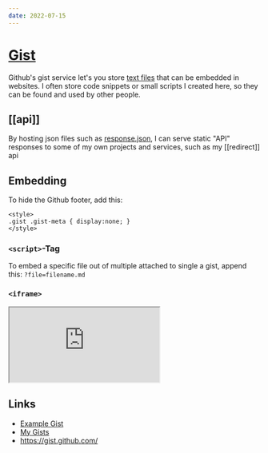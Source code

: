 ```yaml
---
date: 2022-07-15
---
```

# [Gist](https://gist.github.com/)

Github's gist service let's you store [text files](https://gist.github.com/7279503e6c3fc923447cbce6a1e4d9f9) that can be embedded in websites. I often store code snippets or small scripts I created here, so they can be found and used by other people.

## [[api]]
By hosting json files such as [response.json](https://gist.github.com/dnnsmnstrr/09a2559a9a970de5e8e9e5c2eaf1183b#file-response-json), I can serve static "API" responses to some of my own projects and services, such as my [[redirect]] api

## Embedding

To hide the Github footer, add this:
```
<style>
.gist .gist-meta { display:none; }
</style>
```

### `<script>`-Tag

<script src="https://gist.github.com/dnnsmnstrr/76c3b6765089bff0e35e239418e0ee2b.js"></script>

To embed a specific file out of multiple attached to single a gist, append this: `?file=filename.md`

<script src="https://gist.github.com/dnnsmnstrr/7279503e6c3fc923447cbce6a1e4d9f9.js?file=example2.txt"></script>

### `<iframe>`

<iframe src="https://gist.github.com/dnnsmnstrr/7279503e6c3fc923447cbce6a1e4d9f9.pibb"></iframe>



## Links
- [Example Gist](https://gist.github.com/dnnsmnstrr/7279503e6c3fc923447cbce6a1e4d9f9)
- [My Gists](https://gist.github.com/dnnsmnstrr)
- https://gist.github.com/
